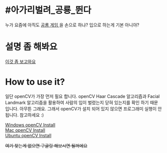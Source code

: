 # #아가리벌려_공룡_뛴다
누가 요즘에 아직도 <a href="chrome://dino"> 공룡 게임 </a>을 손으로 하냐? 입으로 하는게 기본 아니야? 

# 설명 좀 해봐요
<a href="#">이것 좀 보고와요</a>

# How to use it?
일단 openCV가 가장 먼저 필요 합니다. openCV Haar Cascade 알고리즘과 Facial Landmark 알고리즘을 활용하여 사람의 입이 벌렸는지 닫혀 있는지를 확인 하기 때문입니다. 아무튼 그래요. 그래서 openCV가 설치 되어 있지 않으면 프로그래미 실행이 안됩니다. 참고하세요 :)

<a href="https://dejavuqa.tistory.com/228"> Windows openCV Install </a> <br/>
<a href="https://dejavuqa.tistory.com/99"> Mac openCV Install </a> <br/>
<a href="https://kkokkal.tistory.com/1328"> Ubuntu openCV Install </a> <br/>

~~여기 찾는게 없으면 구글링 해보시면 될꺼에요~~
